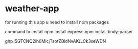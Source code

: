 # weather-app
for running this app u need to install npm packages

command to install
npm install express
npm install body-parser


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
